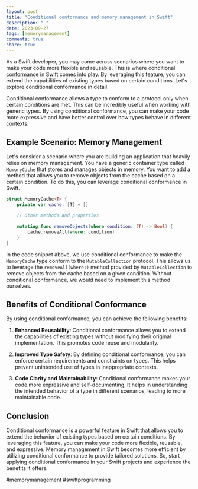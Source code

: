 ```yaml
---
layout: post
title: "Conditional conformance and memory management in Swift"
description: " "
date: 2023-09-27
tags: [memorymanagement]
comments: true
share: true
---
```


As a Swift developer, you may come across scenarios where you want to make your code more flexible and reusable. This is where conditional conformance in Swift comes into play. By leveraging this feature, you can extend the capabilities of existing types based on certain conditions. Let's explore conditional conformance in detail.

Conditional conformance allows a type to conform to a protocol only when certain conditions are met. This can be incredibly useful when working with generic types. By using conditional conformance, you can make your code more expressive and have better control over how types behave in different contexts.

## Example Scenario: Memory Management

Let's consider a scenario where you are building an application that heavily relies on memory management. You have a generic container type called `MemoryCache` that stores and manages objects in memory. You want to add a method that allows you to remove objects from the cache based on a certain condition. To do this, you can leverage conditional conformance in Swift.

```swift
struct MemoryCache<T> {
    private var cache: [T] = []
    
    // Other methods and properties
    
    mutating func removeObjects(where condition: (T) -> Bool) {
        cache.removeAll(where: condition)
    }
}
```

In the code snippet above, we use conditional conformance to make the `MemoryCache` type conform to the `MutableCollection` protocol. This allows us to leverage the `removeAll(where:)` method provided by `MutableCollection` to remove objects from the cache based on a given condition. Without conditional conformance, we would need to implement this method ourselves.

## Benefits of Conditional Conformance

By using conditional conformance, you can achieve the following benefits:

1. **Enhanced Reusability**: Conditional conformance allows you to extend the capabilities of existing types without modifying their original implementation. This promotes code reuse and modularity.

2. **Improved Type Safety**: By defining conditional conformance, you can enforce certain requirements and constraints on types. This helps prevent unintended use of types in inappropriate contexts.

3. **Code Clarity and Maintainability**: Conditional conformance makes your code more expressive and self-documenting. It helps in understanding the intended behavior of a type in different scenarios, leading to more maintainable code.

## Conclusion

Conditional conformance is a powerful feature in Swift that allows you to extend the behavior of existing types based on certain conditions. By leveraging this feature, you can make your code more flexible, reusable, and expressive. Memory management in Swift becomes more efficient by utilizing conditional conformance to provide tailored solutions. So, start applying conditional conformance in your Swift projects and experience the benefits it offers.

#memorymanagement #swiftprogramming